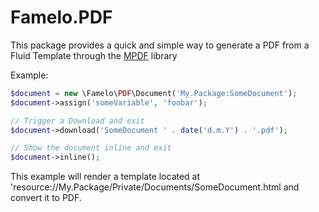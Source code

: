 Famelo.PDF
==========

This package provides a quick and simple way to generate a PDF from a Fluid Template through
the [MPDF](http://mpdf1.com) library

Example:

```php
$document = new \Famelo\PDF\Document('My.Package:SomeDocument');
$document->assign('someVariable', 'foobar');

// Trigger a Download and exit
$document->download('SomeDocument ' . date('d.m.Y') . '.pdf');

// Show the document inline and exit
$document->inline();
```

This example will render a template located at 'resource://My.Package/Private/Documents/SomeDocument.html
and convert it to PDF.
